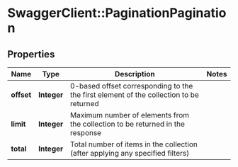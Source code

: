 # SwaggerClient::PaginationPagination

## Properties
Name | Type | Description | Notes
------------ | ------------- | ------------- | -------------
**offset** | **Integer** | 0-based offset corresponding to the the first element of the collection to be returned | 
**limit** | **Integer** | Maximum number of elements from the collection to be returned in the response | 
**total** | **Integer** | Total number of items in the collection (after applying any specified filters) | 


